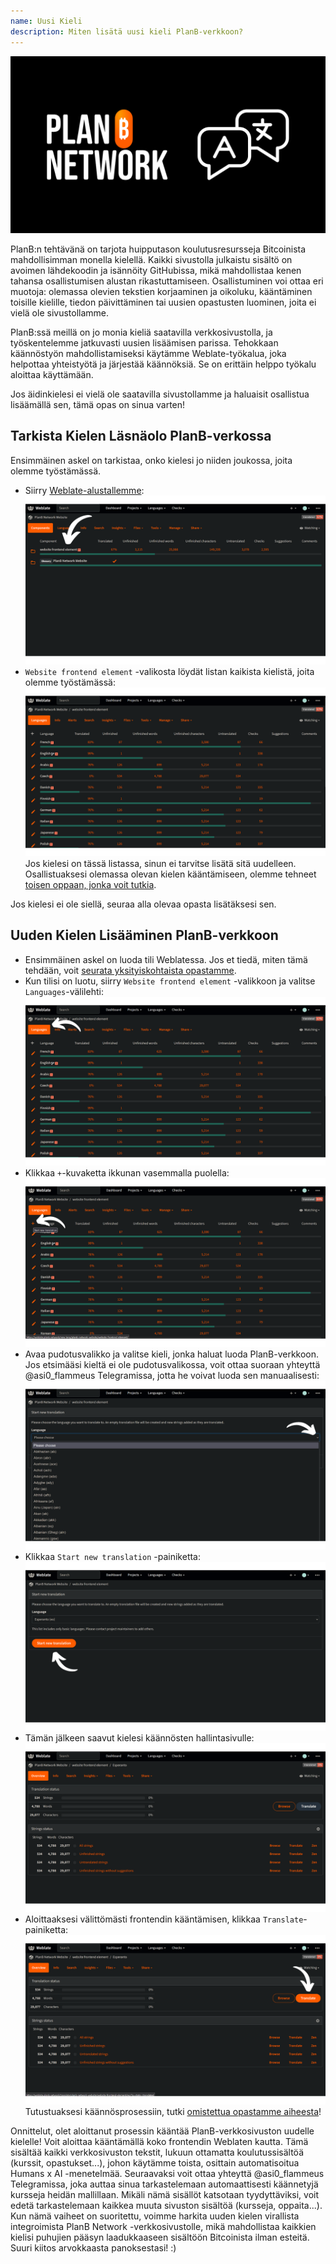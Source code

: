 ```yaml
---
name: Uusi Kieli
description: Miten lisätä uusi kieli PlanB-verkkoon?
---
```

![cover](assets/cover.webp)

PlanB:n tehtävänä on tarjota huipputason koulutusresursseja Bitcoinista mahdollisimman monella kielellä. Kaikki sivustolla julkaistu sisältö on avoimen lähdekoodin ja isännöity GitHubissa, mikä mahdollistaa kenen tahansa osallistumisen alustan rikastuttamiseen. Osallistuminen voi ottaa eri muotoja: olemassa olevien tekstien korjaaminen ja oikoluku, kääntäminen toisille kielille, tiedon päivittäminen tai uusien opastusten luominen, joita ei vielä ole sivustollamme.

PlanB:ssä meillä on jo monia kieliä saatavilla verkkosivustolla, ja työskentelemme jatkuvasti uusien lisäämisen parissa. Tehokkaan käännöstyön mahdollistamiseksi käytämme Weblate-työkalua, joka helpottaa yhteistyötä ja järjestää käännöksiä. Se on erittäin helppo työkalu aloittaa käyttämään.

Jos äidinkielesi ei vielä ole saatavilla sivustollamme ja haluaisit osallistua lisäämällä sen, tämä opas on sinua varten!

## Tarkista Kielen Läsnäolo PlanB-verkossa

Ensimmäinen askel on tarkistaa, onko kielesi jo niiden joukossa, joita olemme työstämässä.

- Siirry [Weblate-alustallemme](https://weblate.planb.network/projects/planb-network-website/):
![language](assets/01.webp)
- `Website frontend element` -valikosta löydät listan kaikista kielistä, joita olemme työstämässä:
![language](assets/02.webp)
Jos kielesi on tässä listassa, sinun ei tarvitse lisätä sitä uudelleen. Osallistuaksesi olemassa olevan kielen kääntämiseen, olemme tehneet [toisen oppaan, jonka voit tutkia](https://planb.network/tutorials/others/translate-front-weblate).

Jos kielesi ei ole siellä, seuraa alla olevaa opasta lisätäksesi sen.

## Uuden Kielen Lisääminen PlanB-verkkoon

- Ensimmäinen askel on luoda tili Weblatessa. Jos et tiedä, miten tämä tehdään, voit [seurata yksityiskohtaista opastamme](https://planb.network/tutorials/others/translate-front-weblate).
- Kun tilisi on luotu, siirry `Website frontend element` -valikkoon ja valitse `Languages`-välilehti:
![language](assets/03.webp)
- Klikkaa `+`-kuvaketta ikkunan vasemmalla puolella:
![language](assets/04.webp)
- Avaa pudotusvalikko ja valitse kieli, jonka haluat luoda PlanB-verkkoon. Jos etsimääsi kieltä ei ole pudotusvalikossa, voit ottaa suoraan yhteyttä @asi0_flammeus Telegramissa, jotta he voivat luoda sen manuaalisesti:
![language](assets/05.webp)
- Klikkaa `Start new translation` -painiketta:
![language](assets/06.webp)
- Tämän jälkeen saavut kielesi käännösten hallintasivulle:
![language](assets/07.webp)
- Aloittaaksesi välittömästi frontendin kääntämisen, klikkaa `Translate`-painiketta: ![language](assets/08.webp)
Tutustuaksesi käännösprosessiin, tutki [omistettua opastamme aiheesta](https://planb.network/tutorials/others/translate-front-weblate)!

Onnittelut, olet aloittanut prosessin kääntää PlanB-verkkosivuston uudelle kielelle! Voit aloittaa kääntämällä koko frontendin Weblaten kautta. Tämä sisältää kaikki verkkosivuston tekstit, lukuun ottamatta koulutussisältöä (kurssit, opastukset...), johon käytämme toista, osittain automatisoitua Humans x AI -menetelmää.
Seuraavaksi voit ottaa yhteyttä @asi0_flammeus Telegramissa, joka auttaa sinua tarkastelemaan automaattisesti käännetyjä kursseja heidän mallillaan. Mikäli nämä sisällöt katsotaan tyydyttäviksi, voit edetä tarkastelemaan kaikkea muuta sivuston sisältöä (kursseja, oppaita...). Kun nämä vaiheet on suoritettu, voimme harkita uuden kielen virallista integroimista PlanB Network -verkkosivustolle, mikä mahdollistaa kaikkien kielisi puhujien pääsyn laadukkaaseen sisältöön Bitcoinista ilman esteitä.
Suuri kiitos arvokkaasta panoksestasi! :)